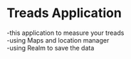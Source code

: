 # Treads Application 
-this application to measure your treads <br/>
-using Maps and location manager<br/>
-using Realm to save the data 


